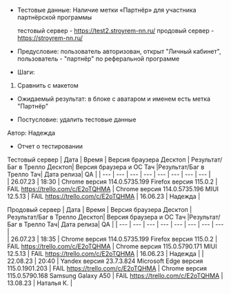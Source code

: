 * Тестовые данные: Наличие метки «Партнёр» для участника партнёрской программы

	тестовый сервер - https://test2.stroyrem-nn.ru/   продовый сервер - https://stroyrem-nn.ru/

* Предусловие: пользователь авторизован, открыт "Личный кабинет", пользователь - "партнёр" по реферальной программе

* Шаги:
1.	Сравнить с макетом 

* Ожидаемый результат: в блоке с аватаром и именем есть метка "Партнёр"

* Постусловие: удалить тестовые данные

Автор: Надежда

* Отчет о тестировании
  
Тестовый сервер
| Дата | Время | Версия браузера Десктоп | Результат/Баг в Трелло Десктоп|  Версия браузера и ОС Тач |Результат/Баг в Трелло Тач| Дата релиза| QA  |
| --- | --- | --- | --- |  --- | --- | --- | --- |   
| 26.07.23 | 18:30 | Chrome версия 114.0.5735.199 Firefox версия 115.0.2 | FAIL https://trello.com/c/E2oTQHMA | Chrome версия 114.0.5735.196 MIUI 12.5.13 | FAIL https://trello.com/c/E2oTQHMA | 16.06.23 | Надежда |  

Продовый сервер
| Дата | Время | Версия браузера Десктоп | Результат/Баг в Трелло Десктоп|  Версия браузера и ОС Тач |Результат/Баг в Трелло Тач| Дата релиза| QA |
| --- | --- | --- | --- |  --- | --- | --- | --- |   
| 26.07.23 | 18:35 | Chrome версия 114.0.5735.199 Firefox версия 115.0.2 | FAIL https://trello.com/c/E2oTQHMA | Chrome версия 115.0.5790.171 MIUI 12.5.13 | FAIL https://trello.com/c/E2oTQHMA | 16.06.23 | Надежда | 
| 22.08.23 | 20:40 | Yandex версия 23.7.3.824  Microsoft Edge версия 115.0.1901.203 | FAIL https://trello.com/c/E2oTQHMA  | Chrome версия 115.0.5790.168 Samsung Galaxy A50 | FAIL https://trello.com/c/E2oTQHMA  | 13.08.23 | Наталья К. |  